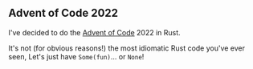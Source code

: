 ## Advent of Code 2022

I've decided to do the [Advent of Code](https://adventofcode.com) 2022 in Rust.

It's not (for obvious reasons!) the most idiomatic Rust code you've ever seen, Let's just have `Some(fun)`... or `None`!

